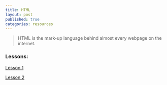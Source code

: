 ```yaml
---
title: HTML
layout: post
published: true
categories: resources
---
```


> HTML is the mark-up language behind almost every webpage on the internet.

### Lessons:

[Lesson 1](https://docs.google.com/presentation/d/1MfQi3ZCHsxZNkam4rbYr0nPysagn5r28Q2e5oEgHEi4/edit?usp=sharing)

[Lesson 2](https://docs.google.com/presentation/d/1yOl1NNkqdwOFVQB0VbVdH79xBHgOZRF_5_WjQe_YnmY/edit?usp=sharing)